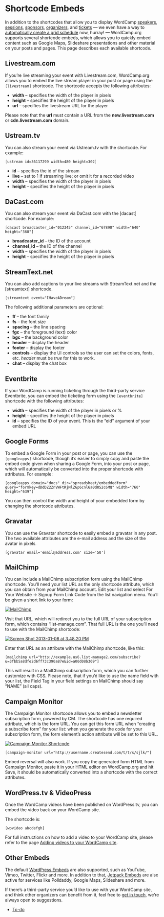 # Shortcode Embeds

In addition to the shortcodes that allow you to display WordCamp [speakers](https://make.wordpress.org/community/handbook/wordcamp-organizer-handbook/first-steps/web-presence/custom-tools-for-building-wordcamp-content/#speakers), [sessions](https://make.wordpress.org/community/handbook/wordcamp-organizer-handbook/first-steps/web-presence/custom-tools-for-building-wordcamp-content/#sessions), [sponsors](https://make.wordpress.org/community/handbook/wordcamp-organizer-handbook/first-steps/web-presence/custom-tools-for-building-wordcamp-content/#sponsors), [organizers](https://make.wordpress.org/community/handbook/wordcamp-organizer-handbook/first-steps/web-presence/custom-tools-for-building-wordcamp-content/#organizers), and [tickets](https://make.wordpress.org/community/handbook/wordcamp-organizer-handbook/first-steps/web-presence/using-camptix-event-ticketing-plugin/#creating-tickets) — we even have a way to [automatically create a grid schedule](https://make.wordpress.org/community/handbook/wordcamp-organizer-handbook/first-steps/web-presence/custom-tools-for-building-wordcamp-content/#schedule) now, hurray! — WordCamp.org supports several shortcode embeds, which allows you to quickly embed content such as Google Maps, Slideshare presentations and other material on your posts and pages. This page describes each available shortcode.

## Livestream.com

If you’re live streaming your event with Livestream.com, WordCamp.org allows you to embed the live stream player in your post or page using the `[livestream]` shortcode. The shortcode accepts the following attributes:

*   **width** – specifies the width of the player in pixels
*   **height** – specifies the height of the player in pixels
*   **url** – specifies the livestream URL for the player

Please note that the **url** must contain a URL from the **new.livestream.com** or ****cdn.livestream.com**** domain.

## Ustream.tv

You can also stream your event via Ustream.tv with the shortcode. For example:

```
[ustream id=36117299 width=480 height=302]
```

*   **id** – specifies the id of the stream
*   **live** – set to 1 if streaming live; or omit it for a recorded video
*   **width** – specifies the width of the player in pixels
*   **height** – specifies the height of the player in pixels

## DaCast.com

You can also stream your event via DaCast.com with the \[dacast\] shortcode. For example:

```
[dacast broadcaster_id="012345" channel_id="67890" width="640" height="360"]
```

*   **broadcaster\_id** – the ID of the account
*   **channel\_id** – the ID of the channel
*   **width** – specifies the width of the player in pixels
*   **height** – specifies the height of the player in pixels

## StreamText.net

You can also add captions to your live streams with StreamText.net and the \[streamtext\] shortcode.

```
[streamtext event="IHaveADream"]
```

The following additional parameters are optional:

*   **ff** – the font family
*   **fs** – the font size
*   **spacing** – the line spacing
*   **fgc** – the foreground (text) color
*   **bgc** – the background color
*   **header** – display the header
*   **footer** – display the footer
*   **controls** – display the UI controls so the user can set the colors, fonts, etc. *header* must be *true* for this to work.
*   **chat** – display the chat box

## Eventbrite

If your WordCamp is running ticketing through the third-party service Eventbrite, you can embed the ticketing form using the `[eventbrite]` shortcode with the following attributes:

*   **width** – specifies the width of the player in pixels or %
*   **height** – specifies the height of the player in pixels
*   **id** – specifies the ID of your event. This is the “eid” argument of your embed URL

## Google Forms

To embed a Google Form in your post or page, you can use the `[googleapps]` shortcode, though it’s easier to simply copy and paste the embed code given when sharing a Google Form, into your post or page, which will automatically be converted into the proper shortcode with attributes. For example:

```
[googleapps domain="docs" dir="spreadsheet/embeddedform" query="formkey=dDdDZ2ZnVWFtRjNlZGp6cnl6a0d0S2c6MQ" width="760" height="639"]
```

You can then control the width and height of your embedded form by changing the shortcode attributes.

## Gravatar

You can use the Gravatar shortcode to easily embed a gravatar in any post. The two available attributes are the e-mail address and the size of the avatar in pixels.

```
[gravatar email='email@address.com' size='50']
```

## MailChimp

You can include a MailChimp subscription form using the MailChimp shortcode. You’ll need your list URL as the only shortcode attribute, which you can obtain from your MailChimp account. Edit your list and select For Your Website → Signup Form Link Code from the list navigation menu. You’ll be given a short link to your form:

[![MailChimp](https://plan.wordcamp.org/files/2012/10/Screen-Shot-2013-01-08-at-3.45.34-PM.png)](https://plan.wordcamp.org/files/2012/10/Screen-Shot-2013-01-08-at-3.45.34-PM.png)

Visit that URL, which will redirect you to the full URL of your subscription form, which contains “list-manage.com”. That full URL is the one you’ll need to use with the MailChimp shortcode:

[![Screen Shot 2013-01-08 at 3.48.20 PM](https://plan.wordcamp.org/files/2012/10/Screen-Shot-2013-01-08-at-3.48.20-PM.png)](https://plan.wordcamp.org/files/2012/10/Screen-Shot-2013-01-08-at-3.48.20-PM.png)

Enter that URL as an attribute with the MailChimp shortcode, like this:

```
[mailchimp url="http://example.us6.list-manage2.com/subscribe?u=3fbb5a8dfe2d6ff73c390a87e&id=a00d08b369"]
```

This will result in a MailChimp subscription form, which you can further customize with CSS. Please note, that if you’d like to use the name field with your list, the Field Tag in your field settings on MailChimp should say “NAME” (all caps).

## Campaign Monitor

The Campaign Monitor shortcode allows you to embed a newsletter subscription form, powered by CM. The shortcode has one required attribute, which is the form URL. You can get this form URL when “creating a subscribe form” for your list: when you generate the code for your subscription form, the form element’s action attribute will be set to this URL.

[![Campaign Monitor Shortcode](https://plan.wordcamp.org/files/2012/10/Screen-Shot-2012-11-27-at-4.43.06-PM.png)](https://plan.wordcamp.org/files/2012/10/Screen-Shot-2012-11-27-at-4.43.06-PM.png)

```
[campaign-monitor url="http://username.createsend.com/t/t/s/sjlk/"]
```

Embed reversal will also work. If you copy the generated form HTML from Campaign Monitor, paste it in your HTML editor on WordCamp.org and hit Save, it should be automatically converted into a shortcode with the correct attributes.

## WordPress.tv & VideoPress

Once the WordCamp videos have been published on WordPress.tv, you can embed the video back on your WordCamp site.

The shortcode is:

```
[wpvideo abcdefgh]
```

For full instructions on how to add a video to your WordCamp site, please refer to the page [Adding videos to your WordCamp site](https://make.wordpress.org/community/handbook/wordcamp-organizer/video/adding-videos-to-your-wordcamp-site/).

## Other Embeds

The default [WordPress Embeds](https://codex.wordpress.org/Embeds#Okay.2C_So_What_Sites_Can_I_Embed_From.3F) are also supported, such as YouTube, Vimeo, Twitter, Flickr and more. In addition to that, [Jetpack Embeds](http://jetpack.me/support/shortcode-embeds/) are also active for services like Polldaddy, Google Maps, Slideshare and more.

If there’s a third-party service you’d like to use with your WordCamp site, and think other organizers can benefit from it, feel free to [get in touch](http://central.wordcamp.org/contact-us/), we’re always open to suggestions.

*   [To-do](# "To-do")
